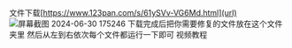 文件下载[https://www.123pan.com/s/61ySVv-VG6Md.html](url)
![屏幕截图 2024-06-30 175246](https://github.com/wanfu1/mod/assets/174178389/f8f4bf2e-5304-462c-8c5b-7b0c81cd5751)
下载完成后把你需要修复的文件放在这个文件夹里
然后从左到右依次每个文件都运行一下即可
视频教程

